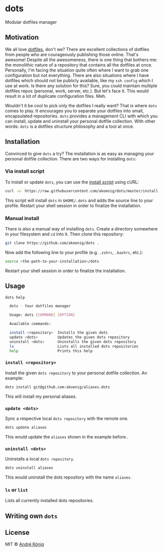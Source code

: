 # dots

Modular dotfiles manager

## Motivation

We all love [dotfiles](https://dotfiles.github.io), don't we? There are excellent collections of dotfiles from people who are courageously publishing those online. That's awesome! Despite all the awesomeness, there is one thing that bothers me: the monolithic nature of a repository that contains all the dotfiles at once. Personally, I'm facing the situation quite often where I want to grab one configuration but not everything. There are also situations where I have dotfiles which should not be publicly available, like my `ssh config` which I use at work. Is there any solution for this? Sure, you could maintain multiple dotfiles repos (personal, work, server, etc.). But let's face it. This would result in a lot of duplicate configuration files. Meh.

Wouldn't it be cool to pick only the dotfiles I really want? That is where `dots` comes to play. It encourages you to separate your dotfiles into small, encapsulated repositories. `dots` provides a management CLI with which you can install, update and uninstall your personal dotfile collection. With other words: `dots` is a dotfiles structure philosophy and a tool at once.  

## Installation

Convinced to give `dots` a try? The installation is as easy as managing your personal dotfile collection. There are two ways for installing `dots`:

### Via install script

To install or update `dots`, you can use the [install script](https://github.com/akoenig/dots/blob/master/install.sh) using cURL:

```sh
curl -o- https://raw.githubusercontent.com/akoenig/dots/master/install.sh | bash
```

This script will install `dots` in `$HOME/.dots` and adds the source line to your profile. Restart your shell session in order to finalize the installation.

### Manual install

There is also a manual way of installing `dots`. Create a directory somewhere in your filesystem and `cd` into it. Then clone this repository:

```sh
git clone https://github.com/akoenig/dots .
```

Now add the following line to your profile (e.g. `.zshrc`, `.bashrc`, etc.):

```sh
source <the-path-to-your-installation>/dots
```

Restart your shell session in order to finalize the installation.

## Usage

```sh
dots help

  dots - Your dotfiles manager

  Usage: dots [COMMAND] [OPTION]

  Available commands:

  install <repository>  Installs the given dots
  update <dots>         Updates the given dots repository
  uninstall <dots>      Uninstalls the given dots repository
  ls					Lists all installed dots repositories
  help                  Prints this help
```

### `install <repository>`

Install the given `dots repository` to your personal dotfile collection. An example:

```sh
dots install git@github.com:akoenig/aliases.dots
```

This will install my personal aliases.

### `update <dots>`

Sync a respective local `dots repository` with the remote one.

```sh
dots update aliases
```

This would update the `aliases` shown in the example before..

### `uninstall <dots>`

Uninstalls a local `dots repository`.

```sh
dots uninstall aliases
```

This would uninstall the dots repository with the name `aliases`.

### `ls` or `list`

Lists all currently installed dots repositories.

## Writing own `dots`

## License

MIT © [André König](http://andrekoenig.info)
